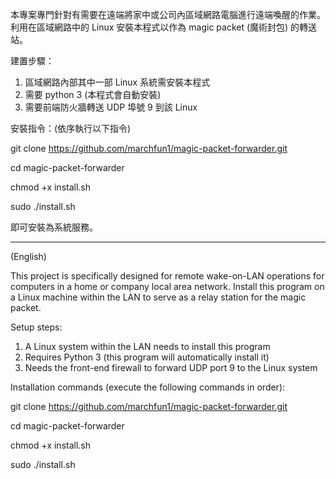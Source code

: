 本專案專門針對有需要在遠端將家中或公司內區域網路電腦進行遠端喚醒的作業。利用在區域網路中的 Linux 安裝本程式以作為 magic packet (魔術封包) 的轉送站。  

建置步驟：
  1. 區域網路內部其中一部 Linux 系統需安裝本程式
  2. 需要 python 3 (本程式會自動安裝)  
  3. 需要前端防火牆轉送 UDP 埠號 9 到該 Linux

安裝指令：(依序執行以下指令)  
  
git clone https://github.com/marchfun1/magic-packet-forwarder.git  

cd magic-packet-forwarder  

chmod +x install.sh  

sudo ./install.sh  
  
即可安裝為系統服務。    

----------------------------------------------------------------------------------------
(English)

This project is specifically designed for remote wake-on-LAN operations for computers in a home or company local area network. Install this program on a Linux machine within the LAN to serve as a relay station for the magic packet.  

Setup steps:  

  1. A Linux system within the LAN needs to install this program  
  2. Requires Python 3 (this program will automatically install it)
  3. Needs the front-end firewall to forward UDP port 9 to the Linux system  

Installation commands (execute the following commands in order):

git clone https://github.com/marchfun1/magic-packet-forwarder.git  

cd magic-packet-forwarder  

chmod +x install.sh  

sudo ./install.sh
